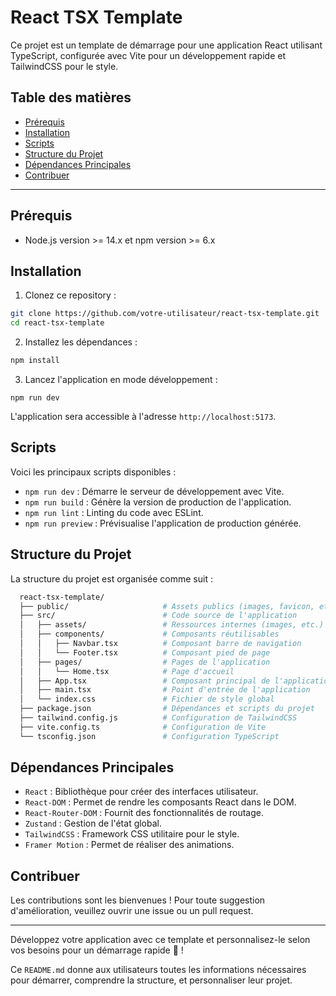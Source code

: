 # React TSX Template

Ce projet est un template de démarrage pour une application React utilisant TypeScript, configurée avec Vite pour un développement rapide et TailwindCSS pour le style.

## Table des matières

- [Prérequis](#prérequis)
- [Installation](#installation)
- [Scripts](#scripts)
- [Structure du Projet](#structure-du-projet)
- [Dépendances Principales](#dépendances-principales)
- [Contribuer](#contribuer)

---

## Prérequis

- Node.js version >= 14.x et npm version >= 6.x

## Installation

1. Clonez ce repository :
  ```bash
  git clone https://github.com/votre-utilisateur/react-tsx-template.git
  cd react-tsx-template
  ```

2. Installez les dépendances :
  ```bash
  npm install
  ```

3. Lancez l'application en mode développement :
  ```
  npm run dev
  ```

L'application sera accessible à l'adresse `http://localhost:5173`.

## Scripts

Voici les principaux scripts disponibles :

  - `npm run dev` : Démarre le serveur de développement avec Vite.
  - `npm run build` : Génère la version de production de l'application.
  - `npm run lint` : Linting du code avec ESLint.
  - `npm run preview` : Prévisualise l'application de production générée.

## Structure du Projet

La structure du projet est organisée comme suit :

```bash
  react-tsx-template/
  ├── public/                     # Assets publics (images, favicon, etc.)
  ├── src/                        # Code source de l'application
  │   ├── assets/                 # Ressources internes (images, etc.)
  │   ├── components/             # Composants réutilisables
  │   │   ├── Navbar.tsx          # Composant barre de navigation
  │   │   └── Footer.tsx          # Composant pied de page
  │   ├── pages/                  # Pages de l'application
  │   │   └── Home.tsx            # Page d'accueil
  │   ├── App.tsx                 # Composant principal de l'application
  │   ├── main.tsx                # Point d'entrée de l'application
  │   └── index.css               # Fichier de style global
  ├── package.json                # Dépendances et scripts du projet
  ├── tailwind.config.js          # Configuration de TailwindCSS
  ├── vite.config.ts              # Configuration de Vite
  └── tsconfig.json               # Configuration TypeScript
  ```

## Dépendances Principales

- `React` : Bibliothèque pour créer des interfaces utilisateur.
- `React-DOM` : Permet de rendre les composants React dans le DOM.
- `React-Router-DOM` : Fournit des fonctionnalités de routage.
- `Zustand` : Gestion de l'état global.
- `TailwindCSS` : Framework CSS utilitaire pour le style.
- `Framer Motion` : Permet de réaliser des animations.

## Contribuer

Les contributions sont les bienvenues ! Pour toute suggestion d'amélioration, veuillez ouvrir une issue ou un pull request.

---

Développez votre application avec ce template et personnalisez-le selon vos besoins pour un démarrage rapide 🚀 !

Ce `README.md` donne aux utilisateurs toutes les informations nécessaires pour démarrer, comprendre la structure, et personnaliser leur projet. 

